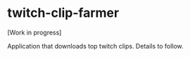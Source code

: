 # twitch-clip-farmer

[Work in progress]

Application that downloads top twitch clips. Details to follow.
